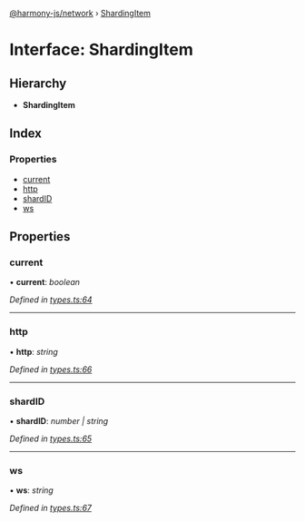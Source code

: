 [@harmony-js/network](../globals.md) › [ShardingItem](shardingitem.md)

# Interface: ShardingItem

## Hierarchy

* **ShardingItem**

## Index

### Properties

* [current](shardingitem.md#current)
* [http](shardingitem.md#http)
* [shardID](shardingitem.md#shardid)
* [ws](shardingitem.md#ws)

## Properties

###  current

• **current**: *boolean*

*Defined in [types.ts:64](https://github.com/FireStack-Lab/Harmony-sdk-core/blob/bb13a3b/packages/harmony-network/src/types.ts#L64)*

___

###  http

• **http**: *string*

*Defined in [types.ts:66](https://github.com/FireStack-Lab/Harmony-sdk-core/blob/bb13a3b/packages/harmony-network/src/types.ts#L66)*

___

###  shardID

• **shardID**: *number | string*

*Defined in [types.ts:65](https://github.com/FireStack-Lab/Harmony-sdk-core/blob/bb13a3b/packages/harmony-network/src/types.ts#L65)*

___

###  ws

• **ws**: *string*

*Defined in [types.ts:67](https://github.com/FireStack-Lab/Harmony-sdk-core/blob/bb13a3b/packages/harmony-network/src/types.ts#L67)*

